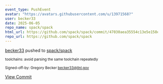 ```yaml
---
event_type: PushEvent
avatar: "https://avatars.githubusercontent.com/u/13971568?"
user: becker33
date: 2025-06-05
repo_name: spack/spack
html_url: https://github.com/spack/spack/commit/47030aea35554c13e5e158eb86c2b47ccaf80c5e
repo_url: https://github.com/spack/spack
---
```


<a href='https://github.com/becker33' target='_blank'>becker33</a> pushed to <a href='https://github.com/spack/spack' target='_blank'>spack/spack</a>

<small>toolchains: avoid parsing the same toolchain repeatedly

Signed-off-by: Gregory Becker <becker33@llnl.gov></small>

<a href='https://github.com/spack/spack/commit/47030aea35554c13e5e158eb86c2b47ccaf80c5e' target='_blank'>View Commit</a>